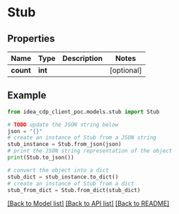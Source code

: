 # Stub


## Properties

Name | Type | Description | Notes
------------ | ------------- | ------------- | -------------
**count** | **int** |  | [optional] 

## Example

```python
from idea_cdp_client_poc.models.stub import Stub

# TODO update the JSON string below
json = "{}"
# create an instance of Stub from a JSON string
stub_instance = Stub.from_json(json)
# print the JSON string representation of the object
print(Stub.to_json())

# convert the object into a dict
stub_dict = stub_instance.to_dict()
# create an instance of Stub from a dict
stub_from_dict = Stub.from_dict(stub_dict)
```
[[Back to Model list]](../README.md#documentation-for-models) [[Back to API list]](../README.md#documentation-for-api-endpoints) [[Back to README]](../README.md)


